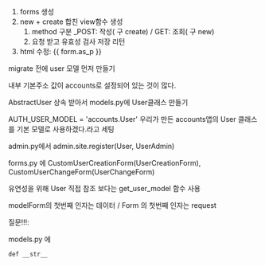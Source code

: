 1. forms 생성
2. new + create 합친 view함수 생성
   1. method 구분 _POST:  작성( 구 create) / GET: 조회( 구 new) 
   2. 요청 받고 유효성 검사 저장 리턴
3. html 수정: {{ form.as_p }}





migrate 전에 user 모델 먼저 만들기

내부 기본주소 값이 accounts로 설정되어 있는 것이 많다.

AbstractUser 상속 받아서 models.py에 User클래스 만들기

AUTH_USER_MODEL = 'accounts.User' 우리가 만든 accounts앱의 User 클래스를 기본 모델로 사용하겠다.라고 세팅

admin.py에서  admin.site.register(User, UserAdmin)

forms.py 에 CustomUserCreationForm(UserCreationForm), CustomUserChangeForm(UserChangeForm)

유연성을 위해 User 직접 참조 보다는 get_user_model 함수 사용



modelForm의 첫번째 인자는 데이터 / Form 의 첫번째 인자는 request





질문!!!:

models.py 에

```
def __str__
```

